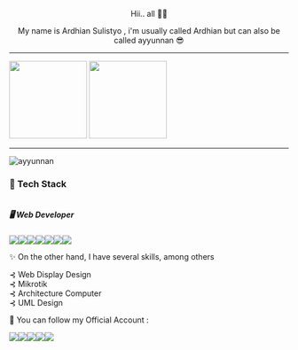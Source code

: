 <p align="center"> Hii.. all 👋🏻 </p>

<p align="center"> My name is Ardhian Sulistyo , i'm usually called Ardhian but can also be called ayyunnan 😎 </p>


---

<p align="left">
  <img height="140em" src="https://github-readme-stats-eight-theta.vercel.app/api?username=ayyunnan&show_icons=true&theme=algolia&include_all_commits=true&count_private=true"/>
  <img height="140em" src="https://github-readme-stats-eight-theta.vercel.app/api/top-langs/?username=ayyunnan&layout=compact&langs_count=8&theme=algolia"/>
</a>
</p>

---

<p align="left">
<img src="https://komarev.com/ghpvc/?username=ayyunnan&label=Profile%20views&color=0e75b6&style=flat" alt="ayyunnan" />
</p>

 <h3>🎯 Tech Stack</h3>
 <p style="display:flex">
 <h5> 🖥️ Web Developer </h5>
 
 <p style="display:flex">
  <img src="https://img.shields.io/badge/HTML5-E34F26?style=for-the-badge&logo=html5&logoColor=white" />
  <img src="https://img.shields.io/badge/CSS3-1572B6?style=for-the-badge&logo=css3&logoColor=white" />
  <img src="https://img.shields.io/badge/PHP-777BB4?style=for-the-badge&logo=php&logoColor=white" />
  <img src="https://img.shields.io/badge/Sass-CC6699?style=for-the-badge&logo=sass&logoColor=white" />
  <img src="https://img.shields.io/badge/JavaScript-323330?style=for-the-badge&logo=javascript&logoColor=F7DF1E" />
  <img src="https://img.shields.io/badge/MySQL-00000F?style=for-the-badge&logo=mysql&logoColor=white" />
  <img src="https://img.shields.io/badge/SAP-0FAAFF?style=for-the-badge&logo=sap&logoColor=white" />
</p>

✨ On the other hand, I have several skills, among others

&#8880; Web Display Design </br>
&#8880; Mikrotik </br>
&#8880; Architecture Computer </br>
&#8880; UML Design </br>

🪪 You can follow my Official Account :

  <p style="display:flex">
  <a href="#" target="_blank"> <img src="https://img.shields.io/badge/WhatsApp-25D366?style=for-the-badge&logo=whatsapp&logoColor=white" /></a>
  <a href="#" target="_blank"> <img src="https://img.shields.io/badge/Telegram-2CA5E0?style=for-the-badge&logo=telegram&logoColor=white" /></a>
  <a href="#" target="_blank"> <img src="https://img.shields.io/badge/Gmail-D14836?style=for-the-badge&logo=gmail&logoColor=white" /></a>
  <a href="#" target="_blank"> <img src="https://img.shields.io/badge/Instagram-E4405F?style=for-the-badge&logo=instagram&logoColor=white" /></a>
  <a href="#" target="_blank"> <img src="https://img.shields.io/badge/LinkedIn-0077B5?style=for-the-badge&logo=linkedin&logoColor=white" /></a>
</p>
